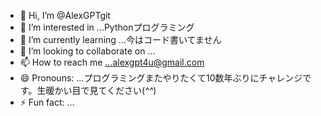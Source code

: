- 👋 Hi, I’m @AlexGPTgit
- 👀 I’m interested in ...Pythonプログラミング
- 🌱 I’m currently learning ...今はコード書いてません
- 💞️ I’m looking to collaborate on ...
- 📫 How to reach me ...alexgpt4u@gmail.com
- 😄 Pronouns: ...プログラミングまたやりたくて10数年ぶりにチャレンジです。生暖かい目で見てください(*^^*)
- ⚡ Fun fact: ...

<!---
AlexGPTgit/AlexGPTgit is a ✨ special ✨ repository because its `README.md` (this file) appears on your GitHub profile.
You can click the Preview link to take a look at your changes.
--->
